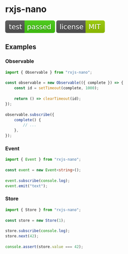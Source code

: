 # rxjs-nano

![test: passed](https://raw.githubusercontent.com/rxjs-nano/rxjs-nano/main/badges/test.svg)
![license: MIT](https://raw.githubusercontent.com/rxjs-nano/rxjs-nano/main/badges/license.svg)

## Examples

### Observable

```ts
import { Observable } from "rxjs-nano";

const observable = new Observable(({ complete }) => {
    const id = setTimeout(complete, 1000);

    return () => clearTimeout(id);
});

observable.subscribe({
    complete() {
        // ...
    },
});
```

### Event

```ts
import { Event } from "rxjs-nano";

const event = new Event<string>();

event.subscribe(console.log);
event.emit("text");
```

### Store

```ts
import { Store } from "rxjs-nano";

const store = new Store(1);

store.subscribe(console.log);
store.next(42);

console.assert(store.value === 42);
```
